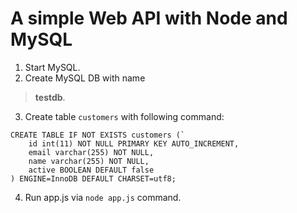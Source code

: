 # A simple Web API with Node and MySQL

1. Start MySQL.
2. Create MySQL DB with name
> __testdb__.
3. Create table `customers` with following command: 
```
CREATE TABLE IF NOT EXISTS customers (` 
    id int(11) NOT NULL PRIMARY KEY AUTO_INCREMENT,
    email varchar(255) NOT NULL,
    name varchar(255) NOT NULL,
    active BOOLEAN DEFAULT false
) ENGINE=InnoDB DEFAULT CHARSET=utf8;
```
4. Run app.js via `node app.js` command.